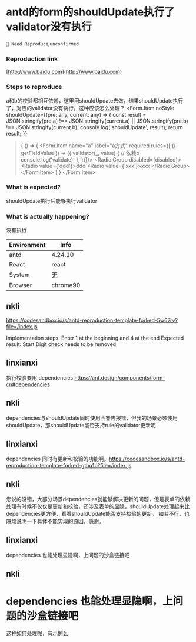 # antd的form的shouldUpdate执行了validator没有执行

`🤔 Need Reproduce`,`unconfirmed`

### Reproduction link

[http://www.baidu.com](http://www.baidu.com)

### Steps to reproduce

a和b的校验都相互依赖，这里用shouldUpdate去做，结果shouldUpdate执行了，对应的validator没有执行。这种应该怎么处理？
<Form.Item
noStyle
shouldUpdate={(pre: any, current: any) => {
const result = JSON.stringify(pre.a) !== JSON.stringify(current.a)
|| JSON.stringify(pre.b) !== JSON.stringify(current.b);
console.log('shouldUpdate', result);
return result;
}}

> {
> () => (
> <Form.Item name="a" label="a方式" required rules={[
> ({ getFieldValue }) => ({
> validator(_, value) {
> // 依赖b
> console.log('validate);
> },
> })]}>
> <Radio.Group disabled={disabled}>
> <Radio value={'ddd'}>ddd
> <Radio value={'xxx'}>xxx
> </Radio.Group>
> </Form.Item>
> )
> }
> </Form.Item>

### What is expected?

shouldUpdate执行后能够执行validator

### What is actually happening?

没有执行

| Environment | Info     |
| ----------- | -------- |
| antd        | 4.24.10  |
| React       | react    |
| System      | 无       |
| Browser     | chrome90 |

<!-- generated by ant-design-issue-helper. DO NOT REMOVE -->

## nkli

https://codesandbox.io/s/antd-reproduction-template-forked-5w67rv?file=/index.js

Implementation steps: Enter 1 at the beginning and 4 at the end
Expected result: Start Digit check needs to be removed

## linxianxi

执行校验要用 dependencies https://ant.design/components/form-cn#dependencies

## nkli

dependencies与shouldUpdate同时使用会警告报错，但我的场景必须使用shouldUpdate，那shouldUpdate能否支持rule的validator更新呢

## linxianxi

dependencies 同时有更新和校验的功能啊。https://codesandbox.io/s/antd-reproduction-template-forked-gthq1b?file=/index.js

## nkli

您说的没错，大部分场景dependencies就能够解决更新的问题，但是表单的依赖处理有时候不仅仅是更新和校验，还涉及表单的显隐，shouldUpdate处理起来比dependencies更方便，看看shouldUpdate能否支持检验的更新。
如若不行，也麻烦说明一下具体不能实现的原因，感谢。

## linxianxi

dependencies 也能处理显隐啊，上问题的沙盒链接吧

## nkli

# dependencies 也能处理显隐啊，上问题的沙盒链接吧

这种如何处理呢，有示例么
